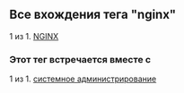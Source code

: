 ## Все вхождения тега "nginx"


1 из 1. [NGINX](./cs_tools_nginx.md)



### Этот тег встречается вместе с


1 из 1. [системное администрирование](./meta_sistemnoe_administrirovanie.md)

